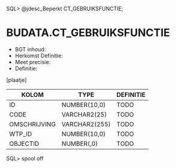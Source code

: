 SQL> @jdesc_Beperkt CT_GEBRUIKSFUNCTIE;

# BUDATA.CT_GEBRUIKSFUNCTIE

                                                                                          
* BGT inhoud: 
* Herkomst Definitie: 
* Meet precisie: 
* Definitie: 

[plaatje]

                                      
|KOLOM                           	|TYPE          	|DEFINITIE|                                                           
|------                          	|----          	|-----    |                                                           
|ID                              	|NUMBER(10,0)  	|TODO|                                                                
|CODE                            	|VARCHAR2(25)  	|TODO|                                                                
|OMSCHRIJVING                    	|VARCHAR2(255) 	|TODO|                                                                
|WTP_ID                          	|NUMBER(10,0)  	|TODO|                                                                
|OBJECTID                        	|NUMBER(,0)    	|TODO|                                                                
SQL> spool off
